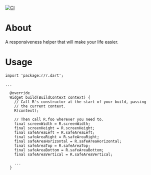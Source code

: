 [![CI](https://github.com/edgarfroes/r/actions/workflows/test.yml/badge.svg)](https://github.com/edgarfroes/r/actions/workflows/test.yml)

# About

A responsiveness helper that will make your life easier.

# Usage

```
import 'package:r/r.dart';

...

  @override
  Widget build(BuildContext context) {
    // Call R's constructor at the start of your build, passing
    // the current context.
    R(context);

    // Then call R.foo wherever you need to.
    final screenWidth = R.screenWidth;
    final screenHeight = R.screenHeight;
    final safeAreaLeft = R.safeAreaLeft;
    final safeAreaRight = R.safeAreaRight;
    final safeAreaHorizontal = R.safeAreaHorizontal;
    final safeAreaTop = R.safeAreaTop;
    final safeAreaBottom = R.safeAreaBottom;
    final safeAreaVertical = R.safeAreaVertical;

    ...
  }
```